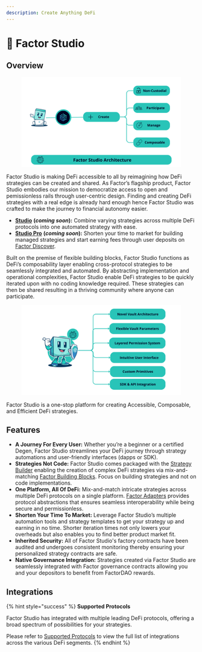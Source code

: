 ```yaml
---
description: Create Anything DeFi
---
```


# 🎨 Factor Studio

## Overview

<figure><img src="../../.gitbook/assets/FactorStudioArchitecture.png" alt=""><figcaption></figcaption></figure>

Factor Studio is making DeFi accessible to all by reimagining how DeFi strategies can be created and shared. As Factor’s flagship product, Factor Studio embodies our mission to democratize access to open and pemissionless rails through user-centric design. Finding and creating DeFi strategies with a real edge is already hard enough hence Factor Studio was crafted to make the journey to financial autonomy easier.

* [**Studio**](../studio.md) **(**_**coming soon**_**):** Combine varying strategies across multiple DeFi protocols into one automated strategy with ease.
* [**Studio Pro**](../studio-pro.md) **(**_**coming soon**_**):** Shorten your time to market for building managed strategies and start earning fees through user deposits on [Factor Discover](../../factor-discover/factor-discover/).

Built on the premise of flexible building blocks, Factor Studio functions as DeFi’s composability layer enabling cross-protocol strategies to be seamlessly integrated and automated. By abstracting implementation and operational complexities, Factor Studio enable DeFi strategies to be quickly iterated upon with no coding knowledge required. These strategies can then be shared resulting in a thriving community where anyone can participate.

<figure><img src="../../.gitbook/assets/image (11) (1) (1).png" alt=""><figcaption></figcaption></figure>

Factor Studio is a one-stop platform for creating Accessible, Composable, and Efficient DeFi strategies.

## Features

* **A Journey For Every User:** Whether you’re a beginner or a certified Degen, Factor Studio streamlines your DeFi journey through strategy automations and user-friendly interfaces (dapps or SDK).
* **Strategies Not Code:** Factor Studio comes packaged with the [Strategy Builder](../strategy-builder.md) enabling the creation of complex DeFi strategies via mix-and-matching [Factor Building Blocks](../../factor-building-blocks/factor-building-blocks.md). Focus on building strategies and not on code implementations.
* **One Platform, All Of DeFi:** Mix-and-match intricate strategies across multiple DeFi protocols on a single platform. [Factor Adapters](../../factor-adapters/factor-adapters.md) provides protocol abstractions that ensures seamless interoperability while being secure and permissionless.
* **Shorten Your Time To Market:** Leverage Factor Studio’s multiple automation tools and strategy templates to get your strategy up and earning in no time. Shorter iteration times not only lowers your overheads but also enables you to find better product market fit.
* **Inherited Security:** All of Factor Studio's factory contracts have been audited and undergoes consistent monitoring thereby ensuring your personalized strategy contracts are safe.
* **Native Governance Integration:** Strategies created via Factor Studio are seamlessly integrated with Factor governance contracts allowing you and your depositors to benefit from FactorDAO rewards.

## Integrations

{% hint style="success" %}
**Supported Protocols**

Factor Studio has integrated with multiple leading DeFi protocols, offering a broad spectrum of possibilities for your strategies.

Please refer to [Supported Protocols](../../getting-started/supported-protocols.md) to view the full list of integrations across the various DeFi segments.
{% endhint %}
